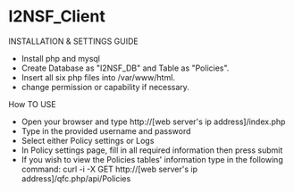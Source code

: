 # I2NSF_Client

INSTALLATION & SETTINGS GUIDE

  - Install php and mysql
  - Create Database as "I2NSF_DB" and Table as "Policies".
  - Insert all six php files into /var/www/html.
  - change permission or capability if necessary.

How TO USE

  - Open your browser and type http://[web server's ip address]/index.php
  - Type in the provided username and password
  - Select either Policy settings or Logs
  - In Policy settings page, fill in all required information then press submit
  - If you wish to view the Policies tables' information type in the following command:
    curl -i -X GET http://[web server's ip address]/qfc.php/api/Policies
